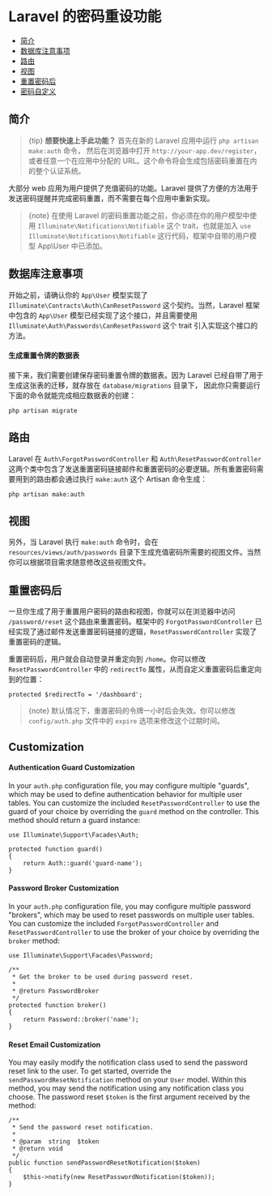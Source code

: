 # Laravel 的密码重设功能

- [简介](#introduction)
- [数据库注意事项](#resetting-database)
- [路由](#resetting-routing)
- [视图](#resetting-views)
- [重置密码后](#after-resetting-passwords)
- [密码自定义](#password-customization)

<a name="introduction"></a>
## 简介

> {tip} **想要快速上手此功能？** 首先在新的 Laravel 应用中运行 `php artisan make:auth` 命令， 然后在浏览器中打开 `http://your-app.dev/register`，或者任意一个在应用中分配的 URL。这个命令将会生成包括密码重置在内的整个认证系统。

大部分 web 应用为用户提供了充值密码的功能。Laravel 提供了方便的方法用于发送密码提醒并完成密码重置，而不需要在每个应用中重新实现。

> {note} 在使用 Laravel 的密码重置功能之前，你必须在你的用户模型中使用 `Illuminate\Notifications\Notifiable` 这个 trait，也就是加入 `use Illuminate\Notifications\Notifiable` 这行代码，框架中自带的用户模型 App\User 中已添加。

<a name="resetting-database"></a>
## 数据库注意事项

开始之前，请确认你的 `App\User` 模型实现了 `Illuminate\Contracts\Auth\CanResetPassword` 这个契约。当然，Laravel 框架中包含的 `App\User` 模型已经实现了这个接口，并且需要使用 `Illuminate\Auth\Passwords\CanResetPassword` 这个 trait 引入实现这个接口的方法。

#### 生成重置令牌的数据表

接下来，我们需要创建保存密码重置令牌的数据表。因为 Laravel 已经自带了用于生成这张表的迁移，就存放在 `database/migrations` 目录下， 因此你只需要运行下面的命令就能完成相应数据表的创建：

    php artisan migrate

<a name="resetting-routing"></a>
## 路由

Laravel 在 `Auth\ForgotPasswordController` 和 `Auth\ResetPasswordController` 这两个类中包含了发送重置密码链接邮件和重置密码的必要逻辑。所有重置密码需要用到的路由都会通过执行 `make:auth` 这个 Artisan 命令生成：

    php artisan make:auth

<a name="resetting-views"></a>
## 视图

另外，当 Laravel 执行 `make:auth` 命令时，会在 `resources/views/auth/passwords` 目录下生成充值密码所需要的视图文件。当然你可以根据项目需求随意修改这些视图文件。

<a name="after-resetting-passwords"></a>
## 重置密码后

一旦你生成了用于重置用户密码的路由和视图，你就可以在浏览器中访问 `/password/reset` 这个路由来重置密码。框架中的 `ForgotPasswordController` 已经实现了通过邮件发送重置密码链接的逻辑，`ResetPasswordController` 实现了重置密码的逻辑。

重置密码后，用户就会自动登录并重定向到 `/home`。你可以修改 `ResetPasswordController` 中的 `redirectTo` 属性，从而自定义重置密码后重定向到的位置：

    protected $redirectTo = '/dashboard';

> {note} 默认情况下，重置密码的令牌一小时后会失效。你可以修改 `config/auth.php` 文件中的 `expire` 选项来修改这个过期时间。

<a name="password-customization"></a>
## Customization

#### Authentication Guard Customization

In your `auth.php` configuration file, you may configure multiple "guards", which may be used to define authentication behavior for multiple user tables. You can customize the included `ResetPasswordController` to use the guard of your choice by overriding the `guard` method on the controller. This method should return a guard instance:

    use Illuminate\Support\Facades\Auth;

    protected function guard()
    {
        return Auth::guard('guard-name');
    }

#### Password Broker Customization

In your `auth.php` configuration file, you may configure multiple password "brokers", which may be used to reset passwords on multiple user tables. You can customize the included `ForgotPasswordController` and `ResetPasswordController` to use the broker of your choice by overriding the `broker` method:

    use Illuminate\Support\Facades\Password;

    /**
     * Get the broker to be used during password reset.
     *
     * @return PasswordBroker
     */
    protected function broker()
    {
        return Password::broker('name');
    }

#### Reset Email Customization

You may easily modify the notification class used to send the password reset link to the user. To get started, override the `sendPasswordResetNotification` method on your `User` model. Within this method, you may send the notification using any notification class you choose. The password reset `$token` is the first argument received by the method:

    /**
     * Send the password reset notification.
     *
     * @param  string  $token
     * @return void
     */
    public function sendPasswordResetNotification($token)
    {
        $this->notify(new ResetPasswordNotification($token));
    }


